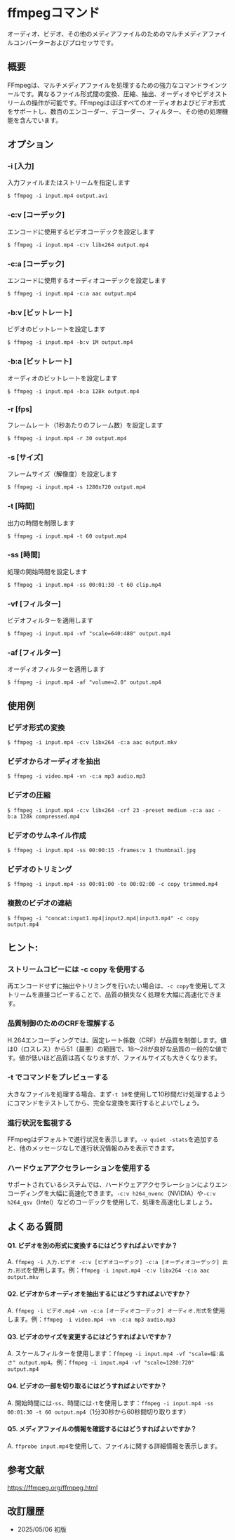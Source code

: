 # ffmpegコマンド

オーディオ、ビデオ、その他のメディアファイルのためのマルチメディアファイルコンバーターおよびプロセッサです。

## 概要

FFmpegは、マルチメディアファイルを処理するための強力なコマンドラインツールです。異なるファイル形式間の変換、圧縮、抽出、オーディオやビデオストリームの操作が可能です。FFmpegはほぼすべてのオーディオおよびビデオ形式をサポートし、数百のエンコーダー、デコーダー、フィルター、その他の処理機能を含んでいます。

## オプション

### **-i [入力]**

入力ファイルまたはストリームを指定します

```console
$ ffmpeg -i input.mp4 output.avi
```

### **-c:v [コーデック]**

エンコードに使用するビデオコーデックを設定します

```console
$ ffmpeg -i input.mp4 -c:v libx264 output.mp4
```

### **-c:a [コーデック]**

エンコードに使用するオーディオコーデックを設定します

```console
$ ffmpeg -i input.mp4 -c:a aac output.mp4
```

### **-b:v [ビットレート]**

ビデオのビットレートを設定します

```console
$ ffmpeg -i input.mp4 -b:v 1M output.mp4
```

### **-b:a [ビットレート]**

オーディオのビットレートを設定します

```console
$ ffmpeg -i input.mp4 -b:a 128k output.mp4
```

### **-r [fps]**

フレームレート（1秒あたりのフレーム数）を設定します

```console
$ ffmpeg -i input.mp4 -r 30 output.mp4
```

### **-s [サイズ]**

フレームサイズ（解像度）を設定します

```console
$ ffmpeg -i input.mp4 -s 1280x720 output.mp4
```

### **-t [時間]**

出力の時間を制限します

```console
$ ffmpeg -i input.mp4 -t 60 output.mp4
```

### **-ss [時間]**

処理の開始時間を設定します

```console
$ ffmpeg -i input.mp4 -ss 00:01:30 -t 60 clip.mp4
```

### **-vf [フィルター]**

ビデオフィルターを適用します

```console
$ ffmpeg -i input.mp4 -vf "scale=640:480" output.mp4
```

### **-af [フィルター]**

オーディオフィルターを適用します

```console
$ ffmpeg -i input.mp4 -af "volume=2.0" output.mp4
```

## 使用例

### ビデオ形式の変換

```console
$ ffmpeg -i input.mp4 -c:v libx264 -c:a aac output.mkv
```

### ビデオからオーディオを抽出

```console
$ ffmpeg -i video.mp4 -vn -c:a mp3 audio.mp3
```

### ビデオの圧縮

```console
$ ffmpeg -i input.mp4 -c:v libx264 -crf 23 -preset medium -c:a aac -b:a 128k compressed.mp4
```

### ビデオのサムネイル作成

```console
$ ffmpeg -i input.mp4 -ss 00:00:15 -frames:v 1 thumbnail.jpg
```

### ビデオのトリミング

```console
$ ffmpeg -i input.mp4 -ss 00:01:00 -to 00:02:00 -c copy trimmed.mp4
```

### 複数のビデオの連結

```console
$ ffmpeg -i "concat:input1.mp4|input2.mp4|input3.mp4" -c copy output.mp4
```

## ヒント:

### ストリームコピーには -c copy を使用する

再エンコードせずに抽出やトリミングを行いたい場合は、`-c copy`を使用してストリームを直接コピーすることで、品質の損失なく処理を大幅に高速化できます。

### 品質制御のためのCRFを理解する

H.264エンコーディングでは、固定レート係数（CRF）が品質を制御します。値は0（ロスレス）から51（最悪）の範囲で、18〜28が良好な品質の一般的な値です。値が低いほど品質は高くなりますが、ファイルサイズも大きくなります。

### -t でコマンドをプレビューする

大きなファイルを処理する場合、まず`-t 10`を使用して10秒間だけ処理するようにコマンドをテストしてから、完全な変換を実行するとよいでしょう。

### 進行状況を監視する

FFmpegはデフォルトで進行状況を表示します。`-v quiet -stats`を追加すると、他のメッセージなしで進行状況情報のみを表示できます。

### ハードウェアアクセラレーションを使用する

サポートされているシステムでは、ハードウェアアクセラレーションによりエンコーディングを大幅に高速化できます。`-c:v h264_nvenc`（NVIDIA）や`-c:v h264_qsv`（Intel）などのコーデックを使用して、処理を高速化しましょう。

## よくある質問

#### Q1. ビデオを別の形式に変換するにはどうすればよいですか？
A. `ffmpeg -i 入力.ビデオ -c:v [ビデオコーデック] -c:a [オーディオコーデック] 出力.形式`を使用します。例：`ffmpeg -i input.mp4 -c:v libx264 -c:a aac output.mkv`

#### Q2. ビデオからオーディオを抽出するにはどうすればよいですか？
A. `ffmpeg -i ビデオ.mp4 -vn -c:a [オーディオコーデック] オーディオ.形式`を使用します。例：`ffmpeg -i video.mp4 -vn -c:a mp3 audio.mp3`

#### Q3. ビデオのサイズを変更するにはどうすればよいですか？
A. スケールフィルターを使用します：`ffmpeg -i input.mp4 -vf "scale=幅:高さ" output.mp4`。例：`ffmpeg -i input.mp4 -vf "scale=1280:720" output.mp4`

#### Q4. ビデオの一部を切り取るにはどうすればよいですか？
A. 開始時間には`-ss`、時間には`-t`を使用します：`ffmpeg -i input.mp4 -ss 00:01:30 -t 60 output.mp4`（1分30秒から60秒間切り取ります）

#### Q5. メディアファイルの情報を確認するにはどうすればよいですか？
A. `ffprobe input.mp4`を使用して、ファイルに関する詳細情報を表示します。

## 参考文献

https://ffmpeg.org/ffmpeg.html

## 改訂履歴

- 2025/05/06 初版